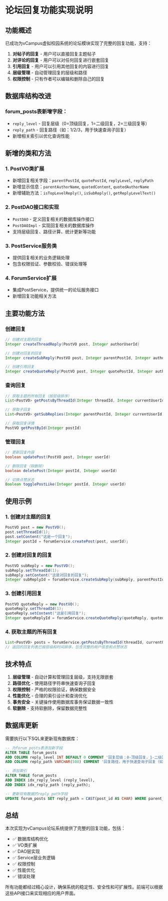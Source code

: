 # 论坛回复功能实现说明

## 功能概述

已成功为vCampus虚拟校园系统的论坛模块实现了完整的回复功能，支持：

1. **对帖子的回复** - 用户可以直接回复主题帖子
2. **对评论的回复** - 用户可以对任何回复进行嵌套回复
3. **引用回复** - 用户可以引用其他回复的内容进行回复
4. **层级管理** - 自动管理回复的层级和路径
5. **权限控制** - 只有作者可以编辑和删除自己的回复

## 数据库结构改进

### forum_posts表新增字段：
- `reply_level` - 回复层级（0=顶级回复，1=二级回复，2=三级回复等）
- `reply_path` - 回复路径（如：1/2/3，用于快速查询子回复）
- 新增相关索引以优化查询性能

## 新增的类和方法

### 1. PostVO类扩展
- 新增回复相关字段：`parentPostId`, `quotePostId`, `replyLevel`, `replyPath`
- 新增显示信息：`parentAuthorName`, `quotedContent`, `quotedAuthorName`
- 新增辅助方法：`isTopLevelReply()`, `isSubReply()`, `getReplyLevelText()`

### 2. PostDAO接口和实现
- `PostDAO` - 定义回复相关的数据库操作接口
- `PostDAOImpl` - 实现回复相关的数据库操作
- 支持层级回复、路径计算、统计更新等功能

### 3. PostService服务类
- 提供回复相关的业务逻辑处理
- 包含权限验证、参数校验、错误处理等

### 4. ForumService扩展
- 集成PostService，提供统一的论坛服务接口
- 新增回复功能相关方法

## 主要功能方法

### 创建回复
```java
// 创建对主题的回复
Integer createThreadReply(PostVO post, Integer authorUserId)

// 创建对回复的回复
Integer createSubReply(PostVO post, Integer parentPostId, Integer authorUserId)

// 创建引用回复
Integer createQuoteReply(PostVO post, Integer quotePostId, Integer authorUserId)
```

### 查询回复
```java
// 获取主题的所有回复（按层级排序）
List<PostVO> getPostsByThreadId(Integer threadId, Integer currentUserId)

// 获取子回复
List<PostVO> getSubReplies(Integer parentPostId, Integer currentUserId)

// 获取回复详情
PostVO getPostById(Integer postId)
```

### 管理回复
```java
// 更新回复内容
boolean updatePost(PostVO post, Integer userId)

// 删除回复（软删除）
boolean deletePost(Integer postId, Integer userId)

// 切换点赞状态
Boolean togglePostLike(Integer postId, Integer userId)
```

## 使用示例

### 1. 创建对主题的回复
```java
PostVO post = new PostVO();
post.setThreadId(1);
post.setContent("这是一个回复");
Integer postId = forumService.createPost(post, userId);
```

### 2. 创建对回复的回复
```java
PostVO subReply = new PostVO();
subReply.setThreadId(1);
subReply.setContent("这是对回复的回复");
Integer subReplyId = forumService.createSubReply(subReply, parentPostId, userId);
```

### 3. 创建引用回复
```java
PostVO quoteReply = new PostVO();
quoteReply.setThreadId(1);
quoteReply.setContent("这是引用回复");
Integer quoteReplyId = forumService.createQuoteReply(quoteReply, quotedPostId, userId);
```

### 4. 获取主题的所有回复
```java
List<PostVO> posts = forumService.getPostsByThreadId(threadId, currentUserId);
// 返回的回复列表已按层级和时间排序，包含完整的用户信息和点赞状态
```

## 技术特点

1. **层级管理** - 自动计算和管理回复层级，支持无限嵌套
2. **路径优化** - 使用路径字符串快速查询子回复
3. **权限控制** - 严格的权限验证，确保数据安全
4. **性能优化** - 合理的索引设计和查询优化
5. **事务安全** - 关键操作使用数据库事务保证数据一致性
6. **软删除** - 支持软删除，保留数据完整性

## 数据库更新

需要执行以下SQL来更新现有数据库：

```sql
-- 为forum_posts表添加新字段
ALTER TABLE forum_posts 
ADD COLUMN reply_level INT DEFAULT 0 COMMENT '回复层级：0-顶级回复，1-二级回复，2-三级回复等',
ADD COLUMN reply_path VARCHAR(500) COMMENT '回复路径，用于快速查询子回复（如：1/2/3）';

-- 添加索引
ALTER TABLE forum_posts 
ADD INDEX idx_reply_level (reply_level),
ADD INDEX idx_reply_path (reply_path);

-- 更新现有数据的reply_path字段
UPDATE forum_posts SET reply_path = CAST(post_id AS CHAR) WHERE parent_post_id IS NULL;
```

## 总结

本次实现为vCampus论坛系统提供了完整的回复功能，包括：

- ✅ 数据库结构优化
- ✅ VO类扩展
- ✅ DAO层实现
- ✅ Service层业务逻辑
- ✅ 权限控制
- ✅ 性能优化
- ✅ 错误处理

所有功能都经过精心设计，确保系统的稳定性、安全性和可扩展性。前端可以根据这些API接口来实现相应的用户界面。
